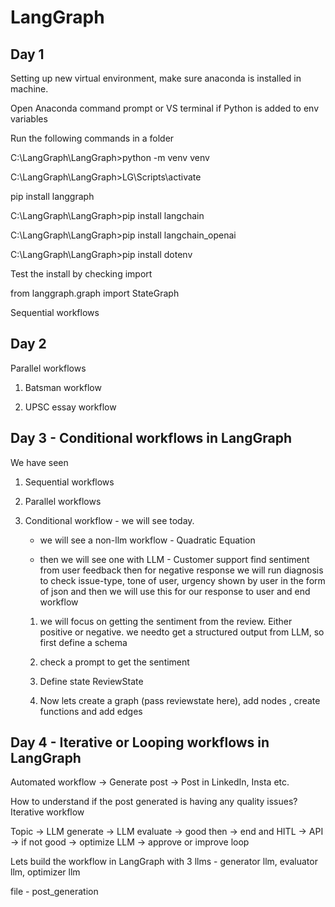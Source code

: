 # LangGraph

## Day 1
Setting up new virtual environment, make sure anaconda is installed in machine.

Open Anaconda command prompt or VS terminal if Python is added to env variables

Run the following commands in a folder

C:\LangGraph\LangGraph>python -m venv venv

 C:\LangGraph\LangGraph>LG\Scripts\activate

 pip install langgraph

 C:\LangGraph\LangGraph>pip install langchain

 C:\LangGraph\LangGraph>pip install langchain_openai

 C:\LangGraph\LangGraph>pip install dotenv

 Test the install by checking import

 from langgraph.graph import StateGraph

 Sequential workflows

## Day 2

Parallel workflows

1. Batsman workflow

2. UPSC essay workflow

## Day 3 - Conditional workflows in LangGraph

We have seen

1. Sequential workflows

2. Parallel workflows

3. Conditional workflow - we will see today. 

    - we will see a non-llm workflow - Quadratic Equation
    
    - then we will see one with LLM  - Customer support
    find sentiment from user feedback then for negative response we will run diagnosis to check issue-type, tone of user, urgency shown by user in the form of json and then
    we will use this for our response to user and end workflow
    
    1. we will focus on getting the sentiment from the review. Either positive or negative. we needto get a structured output from LLM, so first define a schema

    2. check a prompt to get the sentiment

    3. Define state ReviewState

    4. Now lets create a graph (pass reviewstate here), add nodes , create functions and add edges

## Day 4 - Iterative or Looping workflows in LangGraph

Automated workflow -> Generate post -> Post in LinkedIn, Insta etc.

How to understand if the post generated is having any quality issues? Iterative workflow

Topic -> LLM generate -> LLM evaluate -> good then -> end and HITL -> API
                                      -> if not good -> optimize LLM -> approve or improve loop

Lets build the workflow in LangGraph with 3 llms - generator llm, evaluator llm, optimizer llm

file - post_generation



